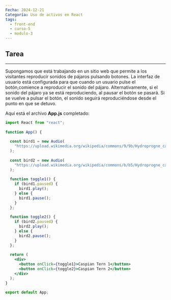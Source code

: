 ```yaml
---
Fecha: 2024-12-21
Categoría: Uso de activos en React
tags:
  - front-end
  - curso-5
  - modulo-3
---
```

## **Tarea**
---
Supongamos que está trabajando en un sitio web que permite a los visitantes reproducir sonidos de pájaros pulsando botones. La interfaz de usuario está configurada para que cuando un usuario pulse el botón,comience a reproducir el sonido del pájaro. Alternativamente, si el sonido del pájaro ya se está reproduciendo, al pausar el botón se pasará. Si se vuelve a pulsar el botón, el sonido seguirá reproduciéndose desde el punto en que se detuvo.

Aquí está el archivo **App.js** completado:

```jsx
import React from "react"; 
 
function App() { 
 
  const bird1 = new Audio( 
    "https://upload.wikimedia.org/wikipedia/commons/9/9b/Hydroprogne_caspia_-_Caspian_Tern_XC432679.mp3" 
  ); 
 
  const bird2 = new Audio( 
    "https://upload.wikimedia.org/wikipedia/commons/b/b5/Hydroprogne_caspia_-_Caspian_Tern_XC432881.mp3" 
  ); 
 
  function toggle1() { 
    if (bird1.paused) { 
      bird1.play(); 
    } else { 
      bird1.pause(); 
    } 
  }; 
 
  function toggle2() { 
    if (bird2.paused) { 
      bird2.play(); 
    } else { 
      bird2.pause(); 
    } 
  }; 
 
  return ( 
    <div> 
      <button onClick={toggle1}>Caspian Tern 1</button> 
      <button onClick={toggle2}>Caspian Tern 2</button> 
    </div> 
  ); 
} 
 
export default App;
```